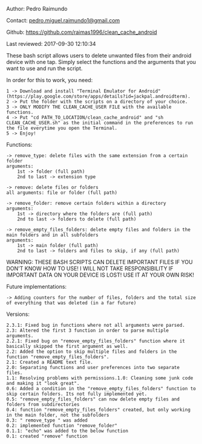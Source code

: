 Author: Pedro Raimundo

Contact: pedro.miguel.raimundo1@gmail.com

Github: https://github.com/raimas1996/clean_cache_android

Last reviewed: 2017-09-30 12:10:34



These bash script allows users to delete unwanted files from their android device with one tap. Simply select the functions and the arguments that you want to use and run the script.



In order for this to work, you need:

	1 -> Download and install "Terminal Emulator for Android" (https://play.google.com/store/apps/details?id=jackpal.androidterm).
	2 -> Put the folder with the scripts on a directory of your choice.
	3 -> ONLY MODIFY THE CLEAN_CACHE_USER FILE with the available functions.
	4 -> Put "cd PATH_TO_LOCATION/clean_cache_android" and "sh CLEAN_CACHE_USER.sh" as the initial command in the preferences to run the file everytime you open the Terminal.
	5 -> Enjoy!


Functions:

	-> remove_type: delete files with the same extension from a certain folder
	arguments:
		1st -> folder (full path)
		2nd to last -> extension type

	-> remove: delete files or folders
	all arguments: file or folder (full path)

	-> remove_folder: remove certain folders within a directory
	arguments:
		1st -> directory where the folders are (full path)
		2nd to last -> folders to delete (full path)

	-> remove_empty_files_folders: delete empty files and folders in the main folders and in all subfolders
	arguments:
		1st -> main folder (full path)
		2nd to last -> folders and files to skip, if any (full path)


WARNING: THESE BASH SCRIPTS CAN DELETE IMPORTANT FILES IF YOU DON'T KNOW HOW TO USE! I WILL NOT TAKE RESPONSIBILITY IF IMPORTANT DATA ON YOUR DEVICE IS LOST! USE IT AT YOUR OWN RISK!


Future implementations:

	-> Adding counters for the number of files, folders and the total size of everything that was deleted (in a far future)


Versions:

	2.3.1: Fixed bug in functions where not all arguments were parsed.
	2.3: Altered the first 3 function in order to parse multiple arguments.
	2.2.1: Fixed bug on "remove_empty_files_folders" function where it basically skipped the first argument as well.
	2.2: Added the option to skip multiple files and folders in the function "remove_empty_files_folders".
	2.1: Created a README text file.
	2.0: Separating functions and user preferences into two separate files.
	1.1: Resolving problems with permissions.1.0: Cleaning some junk code and making it "look great". 
	0.6: Added a condition in the "remove_empty_files_folders" function to skip certain folders. Its not fully implemented yet.
	0.5: "remove_empty_files_folders" can now delete empty files and folders from subdirectories
	0.4: function "remove_empty_files_folders" created, but only working in the main folder, not the subfolders
	0.3: " remove_type " was added
	0.2: implemented function "remove_folder"
	0.1.1: "echo" was added to the below function
	0.1: created "remove" function
